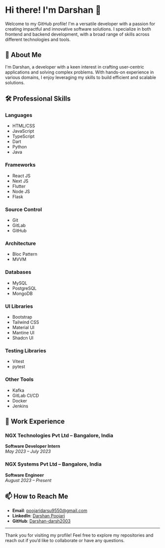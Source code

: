 # Hi there! I'm Darshan 👋

Welcome to my GitHub profile! I'm a versatile developer with a passion for creating impactful and innovative software solutions. I specialize in both frontend and backend development, with a broad range of skills across different technologies and tools.

## 🚀 About Me

I'm Darshan, a developer with a keen interest in crafting user-centric applications and solving complex problems. With hands-on experience in various domains, I enjoy leveraging my skills to build efficient and scalable solutions.

## 🛠️ Professional Skills

### **Languages**

<ul>
  <li>HTML/CSS</li>
  <li>JavaScript</li>
  <li>TypeScript</li>
  <li>Dart</li>
  <li>Python</li>
  <li>Java</li>
</ul>

### **Frameworks**

<ul>
  <li>React JS</li>
  <li>Next JS</li>
  <li>Flutter</li>
  <li>Node JS</li>
  <li>Flask</li>
</ul>

### **Source Control**

<ul>
  <li>Git</li>
  <li>GitLab</li>
  <li>GitHub</li>
</ul>

### **Architecture**

<ul>
  <li>Bloc Pattern</li>
  <li>MVVM</li>
</ul>

### **Databases**

<ul>
  <li>MySQL</li>
  <li>PostgreSQL</li>
  <li>MongoDB</li>
</ul>

### **UI Libraries**

<ul>
  <li>Bootstrap</li>
  <li>Tailwind CSS</li>
  <li>Material UI</li>
  <li>Mantine UI</li>
  <li>Shadcn UI</li>
</ul>

### **Testing Libraries**

<ul>
  <li>Vitest</li>
  <li>pytest</li>
</ul>

### **Other Tools**

<ul>
  <li>Kafka</li>
  <li>GitLab CI/CD</li>
  <li>Docker</li>
  <li>Jenkins</li>
</ul>

## 💼 Work Experience

### **NGX Technologies Pvt Ltd** – Bangalore, India  
**Software Developer Intern**  
*May 2023 – July 2023*

### **NGX Systems Pvt Ltd** – Bangalore, India  
**Software Engineer**  
*August 2023 – Present*

## 📫 How to Reach Me

- **Email**: [poojaridarsu9550@gmail.com](mailto:poojaridarsu9550@gmail.com)
- **LinkedIn**: [Darshan Poojari](https://www.linkedin.com/in/darshan-poojari-4b516122a/)
- **GitHub**: [Darshan-darsh2003](https://github.com/Darshan-darsh2003)

---

Thank you for visiting my profile! Feel free to explore my repositories and reach out if you’d like to collaborate or have any questions.


